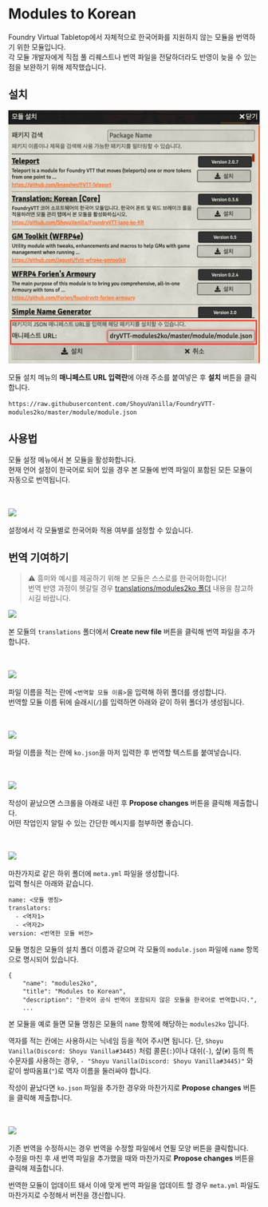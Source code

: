 # Modules to Korean

Foundry Virtual Tabletop에서 자체적으로 한국어화를 지원하지 않는 모듈을 번역하기 위한 모듈입니다.  
각 모듈 개발자에게 직접 풀 리퀘스트나 번역 파일을 전달하더라도 반영이 늦을 수 있는 점을 보완하기 위해 제작했습니다.

## 설치

![](images/install.png)

모듈 설치 메뉴의 **매니페스트 URL 입력란**에 아래 주소를 붙여넣은 후 **설치** 버튼을 클릭합니다.

```https://raw.githubusercontent.com/ShoyuVanilla/FoundryVTT-modules2ko/master/module/module.json```

## 사용법

모듈 설정 메뉴에서 본 모듈을 활성화합니다.  
현재 언어 설정이 한국어로 되어 있을 경우 본 모듈에 번역 파일이 포함된 모든 모듈이 자동으로 번역됩니다.

<br/><br/>
![](images/setting.png)

설정에서 각 모듈별로 한국어화 적용 여부를 설정할 수 있습니다.

## 번역 기여하기

> ⚠️ 흥미와 예시를 제공하기 위해 본 모듈은 스스로를 한국어화합니다!  
> 번역 반영 과정이 헷갈릴 경우 [translations/modules2ko 폴더](https://github.com/ShoyuVanilla/FoundryVTT-modules2ko/tree/master/translations/modules2ko) 내용을 참고하시길 바랍니다.

![](images/create_new_file.png)

본 모듈의 `translations` 폴더에서 **Create new file** 버튼을 클릭해 번역 파일을 추가합니다.  

<br/><br/>
![](images/create_new_folder.png)

파일 이름을 적는 란에 `<번역할 모듈 이름>`을 입력해 하위 폴더를 생성합니다.  
번역할 모듈 이름 뒤에 슬래시(`/`)를 입력하면 아래와 같이 하위 폴더가 생성됩니다.

<br/><br/>
![](images/create_translation_file.png)

파일 이름을 적는 란에 `ko.json`을 마저 입력한 후 번역할 텍스트를 붙여넣습니다.

<br/><br/>
![](images/pull_request.png)

작성이 끝났으면 스크롤을 아래로 내린 후 **Propose changes** 버튼을 클릭해 제출합니다.  
어떤 작업인지 알릴 수 있는 간단한 메시지를 첨부하면 좋습니다.

<br/><br/>
![](images/create_meta_file.png)

마찬가지로 같은 하위 폴더에 `meta.yml` 파일을 생성합니다.  
입력 형식은 아래와 같습니다.

```
name: <모듈 명칭>
translators:
  - <역자1>
  - <역자2>
version: <번역한 모듈 버전>
```

모듈 명칭은 모듈의 설치 폴더 이름과 같으며 각 모듈의 `module.json` 파일에 `name` 항목으로 명시되어 있습니다.

```
{
	"name": "modules2ko",
	"title": "Modules to Korean",
	"description": "한국어 공식 번역이 포함되지 않은 모듈을 한국어로 번역합니다.",
	...
```

본 모듈을 예로 들면 모듈 명칭은 모듈의 `name` 항목에 해당하는 `modules2ko` 입니다.

역자를 적는 칸에는 사용하시는 닉네임 등을 적어 주시면 됩니다. 단, `Shoyu Vanilla(Discord: Shoyu Vanilla#3445)` 처럼 콜론(`:`)이나 대쉬(`-`), 샾(`#`) 등의 특수문자를 사용하는 경우, `- "Shoyu Vanilla(Discord: Shoyu Vanilla#3445)"` 와 같이 쌍따옴표(`"`)로 역자 이름을 둘러싸야 합니다.

작성이 끝났다면 `ko.json` 파일을 추가한 경우와 마찬가지로 **Propose changes** 버튼을 클릭해 제출합니다.

<br/><br/>
![](images/edit_file.png)

기존 번역을 수정하시는 경우 번역을 수정할 파일에서 연필 모양 버튼을 클릭합니다.  
수정을 마친 후 새 번역 파일을 추가했을 때와 마찬가지로 **Propose changes** 버튼을 클릭해 제출합니다.

번역한 모듈이 업데이트 돼서 이에 맞게 번역 파일을 업데이트 할 경우 `meta.yml` 파일도 마찬가지로 수정해서 버전을 갱신합니다.
